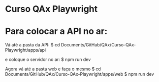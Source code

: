 # Curso QAx Playwright

# Para colocar a API no ar:
Vá até a pasta da API:
$ cd Documents/GitHub/QAx/Curso-QAx-Playwright/apps/api

e coloque o servidor no ar:
$ npm run dev

Agora vá até a pasta web e faça o mesmo
$ cd Documents/GitHub/QAx/Curso-QAx-Playwright/apps/web
$ npm run dev
